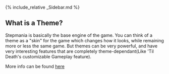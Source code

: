 {% include_relative _Sidebar.md %}
<div class="Content" markdown="1">

##  What is a Theme?

Stepmania is basically the base engine of the game. You can think of a theme as a "skin" for the game which changes how it looks, while remaining more or less the same game. But themes can be very powerful, and have very interesting features that are completely theme-dependant(Like 'Til Death's customizable Gameplay feature).

More info can be found <a href="lua/Theming-Basics">here</a>

</div>